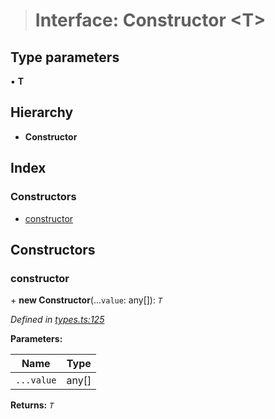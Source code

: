 > # Interface: Constructor <**T**>

## Type parameters

▪ **T**

## Hierarchy

* **Constructor**

## Index

### Constructors

* [constructor](_types_.constructor.md#constructor)

## Constructors

###  constructor

\+ **new Constructor**(...`value`: any[]): *`T`*

*Defined in [types.ts:125](https://github.com/polkadot-js/api/blob/6fee15b/packages/types/src/types.ts#L125)*

**Parameters:**

Name | Type |
------ | ------ |
`...value` | any[] |

**Returns:** *`T`*